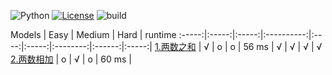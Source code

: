 ![Python](https://img.shields.io/badge/Python-3.7.4-orange.svg)
[![License](https://img.shields.io/badge/license-MIT-blue.svg)](LICENSE)
![build](https://img.shields.io/badge/build-passing-green.svg)

Models | Easy | Medium | Hard | runtime 
:-----:|:-----:|:-----:|:----------:|:----:|:-----:|:--------:|:------:|:-----:|
[1.两数之和](https://arxiv.org/abs/1409.1556.pdf) | √ | o | o | 56 ms | √ | √ | √ | √
[2.两数相加](https://arxiv.org/abs/1409.4842v1) | o | √ | o | 60 ms |
